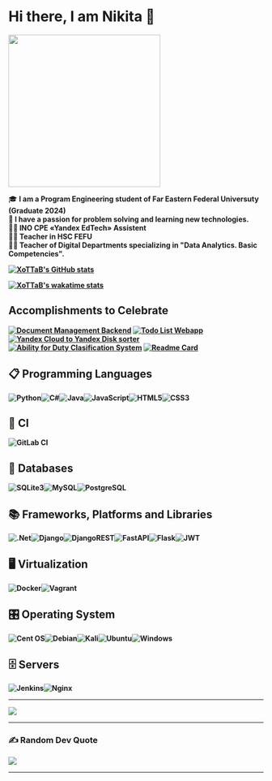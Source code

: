 <h1>Hi there, I am Nikita 👋</h1>
<div id="header">
  <img src = "https://media.giphy.com/media/v1.Y2lkPTc5MGI3NjExbGJ4b3ltOGY1aHkxem0xcG1wdjE1Nm9saHFwZng0amQ4NHJxaDkyZCZlcD12MV9pbnRlcm5hbF9naWZfYnlfaWQmY3Q9Zw/unxCGmTuBvwo2djRLA/giphy.gif" width="300"/>

🎓 <b>I am a Program Engineering student of Far Eastern Federal Universuty (Graduate 2024)<br>
🧠 I have a passion for problem solving and learning new technologies.<br>
👨‍🏫 INO СPE «Yandex EdTech» Assistent <br>
👨‍🏫 Teacher in HSC FEFU<br>
👨‍🏫 Teacher of Digital Departments specializing in "Data Analytics. Basic Competencies".<br>

[![XoTTaB's GitHub stats](https://github-readme-stats.vercel.app/api?username=xottab-ops&show_icons=true&theme=radical)](https://github.com/xottab-ops)

[![XoTTaB's wakatime stats](https://github-readme-stats.vercel.app/api/wakatime?username=XoTTaBCH&theme=radical)](https://wakatime.com/@XoTTaBCH)

## Accomplishments to Celebrate

[![Document Management Backend](https://github-readme-stats.vercel.app/api/pin/?username=xottab-ops&repo=document-management-backend&theme=radical)](https://github.com/jassik23/document-management-backend)
[![Todo List Webapp](https://github-readme-stats.vercel.app/api/pin/?username=xottab-ops&repo=todo-list-webapp&theme=radical)](https://github.com/xottab-ops/todo-list-webapp)
[![Yandex Cloud to Yandex Disk sorter](https://github-readme-stats.vercel.app/api/pin/?username=xottab-ops&repo=yc-to-yd-sorter&theme=radical)](https://github.com/xottab-ops/yc-to-yd-sorter)
[![Ability for Duty Clasification System](https://github-readme-stats.vercel.app/api/pin/?username=xottab-ops&repo=the-appropriateness-classification-system-for-military-service&theme=radical)](https://github.com/xottab-ops/the-appropriateness-classification-system-for-military-service)
[![Readme Card](https://github-readme-stats.vercel.app/api/pin/?username=theApsil&repo=Cpp-translator&theme=radical)](https://github.com/theApsil/Cpp-translator)


## 📋 Programming Languages
![Python](https://img.shields.io/badge/python-3670A0?style=for-the-badge&logo=python&logoColor=ffdd54)![C#](https://img.shields.io/badge/c%23-%23239120.svg?style=for-the-badge&logo=csharp&logoColor=white)![Java](https://img.shields.io/badge/java-%23ED8B00.svg?style=for-the-badge&logo=openjdk&logoColor=white)![JavaScript](https://img.shields.io/badge/javascript-%23323330.svg?style=for-the-badge&logo=javascript&logoColor=%23F7DF1E)![HTML5](https://img.shields.io/badge/html5-%23E34F26.svg?style=for-the-badge&logo=html5&logoColor=white)![CSS3](https://img.shields.io/badge/css3-%231572B6.svg?style=for-the-badge&logo=css3&logoColor=white)

## 🔬 CI
![GitLab CI](https://img.shields.io/badge/gitlab%20ci-%23181717.svg?style=for-the-badge&logo=gitlab&logoColor=white)

## 💾 Databases
![SQLite3](https://img.shields.io/badge/sqlite3-%2314354C.svg?style=for-the-badge&logo=sqlite&logoColor=white)![MySQL](https://img.shields.io/badge/mysql-%234ea94b.svg?style=for-the-badge&logo=mysql&logoColor=white)![PostgreSQL](https://img.shields.io/badge/postgresql-%231572B6.svg?style=for-the-badge&logo=postgresql&logoColor=white)

## 📚 Frameworks, Platforms and Libraries
![.Net](https://img.shields.io/badge/.NET-5C2D91?style=for-the-badge&logo=.net&logoColor=white)![Django](https://img.shields.io/badge/django-%23092E20.svg?style=for-the-badge&logo=django&logoColor=white)![DjangoREST](https://img.shields.io/badge/DJANGO-REST-ff1709?style=for-the-badge&logo=django&logoColor=white&color=ff1709&labelColor=gray)![FastAPI](https://img.shields.io/badge/FastAPI-005571?style=for-the-badge&logo=fastapi)![Flask](https://img.shields.io/badge/flask-%23000.svg?style=for-the-badge&logo=flask&logoColor=white)![JWT](https://img.shields.io/badge/JWT-black?style=for-the-badge&logo=JSON%20web%20tokens)

## 🖥️ Virtualization
![Docker](https://img.shields.io/badge/docker-%230072C6.svg?style=for-the-badge&logo=docker&logoColor=%2361DAFB)![Vagrant](https://img.shields.io/badge/vagrant-%231563FF.svg?style=for-the-badge&logo=vagrant&logoColor=white)

## 🎛️ Operating System
![Cent OS](https://img.shields.io/badge/cent%20os-002260?style=for-the-badge&logo=centos&logoColor=F0F0F0)![Debian](https://img.shields.io/badge/Debian-D70A53?style=for-the-badge&logo=debian&logoColor=white)![Kali](https://img.shields.io/badge/Kali-268BEE?style=for-the-badge&logo=kalilinux&logoColor=white)![Ubuntu](https://img.shields.io/badge/Ubuntu-E95420?style=for-the-badge&logo=ubuntu&logoColor=white)![Windows](https://img.shields.io/badge/Windows-0078D6?style=for-the-badge&logo=windows&logoColor=white)

## 🗄️ Servers
![Jenkins](https://img.shields.io/badge/jenkins-%232C5263.svg?style=for-the-badge&logo=jenkins&logoColor=white)![Nginx](https://img.shields.io/badge/nginx-%23009639.svg?style=for-the-badge&logo=nginx&logoColor=white)


---
[![](https://visitcount.itsvg.in/api?id=jassik23&icon=2&color=11)](https://visitcount.itsvg.in)

---

### ✍️ Random Dev Quote

![](https://quotes-github-readme.vercel.app/api?type=horizontal&theme=dark)

---

